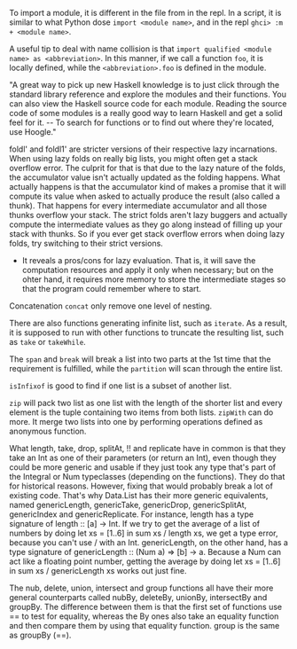 To import a module, it is different in the file from in the repl. In a
script, it is similar to what Python dose `import <module name>`, and
in the repl `ghci> :m + <module name>`.

A useful tip to deal with name collision is that `import qualified
<module name> as <abbreviation>`. In this manner, if we call a
function `foo`, it is locally defined, while the `<abbreviation>.foo`
is defined in the module.

"A great way to pick up new Haskell knowledge is to just click through
the standard library reference and explore the modules and their
functions. You can also view the Haskell source code for each
module. Reading the source code of some modules is a really good way
to learn Haskell and get a solid feel for it. -- To search for
functions or to find out where they're located, use Hoogle."

foldl' and foldl1' are stricter versions of their respective lazy
incarnations. When using lazy folds on really big lists, you might
often get a stack overflow error. The culprit for that is that due to
the lazy nature of the folds, the accumulator value isn't actually
updated as the folding happens. What actually happens is that the
accumulator kind of makes a  promise that it will compute its value
when asked to actually produce the result (also called a thunk). That
happens for every intermediate accumulator and all those thunks
overflow your stack. The strict folds aren't lazy buggers and actually
compute the intermediate values as they go along instead of filling up
your stack with thunks. So if you ever get stack overflow errors when
doing lazy folds, try switching to their strict versions.

- It reveals a pros/cons for lazy evaluation. That is, it will save
  the computation resources and apply it only when necessary; but on
  the ohter hand, it requires more memory to store the intermediate
  stages so that the program could remember where to start.

Concatenation `concat` only remove one level of nesting.

There are also functions generating infinite list, such as
`iterate`. As a result, it is supposed to run with other functions to
truncate the resulting list, such as `take` or `takeWhile`.

The `span` and `break` will break a list into two parts at the 1st
time that the requirement is fulfilled, while the `partition` will
scan through the entire list.

`isInfixof` is good to find if one list is a subset of another list.

`zip` will pack two list as one list with the length of the shorter
list and every element is the tuple containing two items from both
lists. `zipWith` can do more. It merge two lists into one by
performing operations defined as anonymous function.

What length, take, drop, splitAt, !! and replicate have in common is
that they take an Int as one of their parameters (or return an Int),
even though they could be more generic and usable if they just took
any type that's part of the Integral or Num typeclasses (depending on
the functions). They do that for historical reasons. However, fixing
that would probably break a lot of existing code. That's why Data.List
has their more generic equivalents, named genericLength, genericTake,
genericDrop, genericSplitAt, genericIndex and genericReplicate. For
instance, length has a type signature of length :: [a] -> Int. If we
try to get the average of a list of numbers by doing let xs = [1..6]
in sum xs / length xs, we get a type error, because you can't use /
with an Int. genericLength, on the other hand, has a type signature of
genericLength :: (Num a) => [b] -> a. Because a Num can act like a
floating point number, getting the average by doing let xs = [1..6] in
sum xs / genericLength xs works out just fine.

The nub, delete, union, intersect and group functions all have their
more general counterparts called nubBy, deleteBy, unionBy, intersectBy
and groupBy. The difference between them is that the first set of
functions use == to test for equality, whereas the By ones also take
an equality function and then compare them by using that equality
function. group is the same as groupBy (==).
